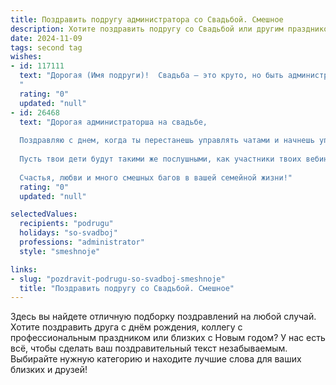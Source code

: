 ```yaml
---
title: Поздравить подругу администратора со Свадьбой. Смешное
description: Хотите поздравить подругу со Свадьбой или другим праздником? Наш ИИ создаст незабываемое поздравление, а вы обязательно выделитесь среди других.  
date: 2024-11-09
tags: second tag
wishes:
- id: 117111
  text: "Дорогая (Имя подруги)!  Свадьба – это круто, но быть администратором собственной семьи – задача посложнее!  Надеюсь, ты справишься с этим вызовом, не потеряв при этом чувство юмора (и терпения к мужу).  Поздравляю с официальным вступлением в должность Главной Женщины Дома!  Пусть в вашей семейной компании царит  вечный праздник, а бюджет никогда не уходит в минус!  Горько! (и чтобы не очень долго!)
  "
  rating: "0"
  updated: "null"
- id: 26468
  text: "Дорогая администраторша на свадьбе,
  
  Поздравляю с днем, когда ты перестанешь управлять чатами и начнешь управлять своим домом! Пусть твоя свадьба будет такой же организованной, как твои рабочие проекты, и пусть твои отношения будут стабильнее сервера в пиковые часы!
  
  Пусть твои дети будут такими же послушными, как участники твоих вебинаров, и пусть твой муж будет всегда готов выполнять \"задачи с высоким приоритетом\" без напоминаний!
  
  Счастья, любви и много смешных багов в вашей семейной жизни!"
  rating: "0"
  updated: "null"

selectedValues:
  recipients: "podrugu"
  holidays: "so-svadboj"
  professions: "administrator"
  style: "smeshnoje"

links:
- slug: "pozdravit-podrugu-so-svadboj-smeshnoje"
  title: "Поздравить подругу со Свадьбой. Смешное"
---
```


Здесь вы найдете отличную подборку поздравлений на любой случай.
Хотите поздравить друга с днём рождения, коллегу с профессиональным праздником или близких с Новым годом? У нас есть всё, чтобы сделать ваш поздравительный текст незабываемым. Выбирайте нужную категорию и находите лучшие слова для ваших близких и друзей!
